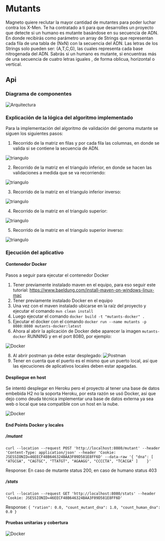 # Mutants

Magneto quiere reclutar la mayor cantidad de mutantes para poder luchar contra los X-Men. Te ha contratado a ti para que desarrolles un proyecto que detecte si un
humano es mutante basándose en su secuencia de ADN. En donde recibirás como parámetro un array de Strings que representan cada fila de una tabla
de (NxN) con la secuencia del ADN. Las letras de los Strings solo pueden ser: (A,T,C,G), las cuales representa cada base nitrogenada del ADN. Sabrás si un humano es mutante, si encuentras más de una secuencia de cuatro letras
iguales , de forma oblicua, horizontal o vertical.


## Api

### Diagrama de componentes

![Arquitectura](https://github.com/diazclaudia/Mutants/blob/master/img/componentes.png?raw=true)

### Explicación de la lógica del algoritmo implementado

Para la implementación del algoritmo de validación del genoma mutante se siguen los siguientes pasos:

1. Recorrido de la matriz en filas y por cada fila las columnas, en donde se valida si se contiene la secuencia de ADN.

![triangulo](https://github.com/diazclaudia/Mutants/blob/master/img/horizontal_vertical.png?raw=true)


2. Recorrido de la matriz en el triangulo inferior, en donde se hacen las validaciones a medida que se va recorriendo:

![triangulo](https://github.com/diazclaudia/Mutants/blob/master/img/lower.png?raw=true)


3. Recorrido de la matriz en el triangulo inferior inverso:

![triangulo](https://github.com/diazclaudia/Mutants/blob/master/img/lower_inverse.png?raw=true)


4. Recorrido de la matriz en el triangulo superior:

![triangulo](https://github.com/diazclaudia/Mutants/blob/master/img/upper.png?raw=true)

5. Recorrido de la matriz en el triangulo superior inverso:

![triangulo](https://github.com/diazclaudia/Mutants/blob/master/img/upper_inverse.png?raw=true)


### Ejecución del aplicativo

#### Contenedor Docker

Pasos a seguir para ejecutar el contenedor Docker 

1. Tener previamente instalado maven en el equipo, para eso seguir este tutorial: https://www.baeldung.com/install-maven-on-windows-linux-mac
2. Tener previamente instalado Docker en el equipo
3. Una vez con el maven instalado ubicarse en la raíz del proyecto y ejecutar el comando `mvn clean install`
4. Luego ejecutar el comando `docker build -t "mutants-docker" .` 
5. Ejecutar el docker con el comando `docker run --name mutants -p 8080:8080 mutants-docker:latest`
6. Ahora al abrir la aplicación de Docker debe aparecer la imagen `mutants-docker` RUNNING y en el port 8080, por ejemplo: 

![Docker](https://github.com/diazclaudia/Mutants/blob/master/img/docker.png?raw=true)

8. Al abrir postman ya debe estar desplegado: ![Postman](https://github.com/diazclaudia/Mutants/blob/master/img/postman.png?raw=true)
9. Tener en cuenta que el puerto es el mismo que un puerto local, así que las ejecuciones de aplicativos locales deben estar apagadas.


#### Despliegue en host

Se intentó desplegar en Heroku pero el proyecto al tener una base de datos embebida H2 no la soporta Heroku, por esta razón se usó Docker, así que dejo como deuda técnica implementar una base de datos externa ya sea web o local que sea compatible con un host en la nube.

![Docker](https://github.com/diazclaudia/Mutants/blob/master/img/heroku.png?raw=true)


#### End Points Docker y locales

##### /mutant

`curl --location --request POST 'http://localhost:8080/mutant' --header 'Content-Type: application/json' --header 'Cookie: JSESSIONID=46EECF48B646324BAA3F09D581E8FF6D' --data-raw '{
	"dna": [
        "ATGCGA",
        "CAGTGC",
        "TTATGT",
        "AGAAGG",
        "CCCCTA",
        "TCACGA"
    ]	
}'`

Response: En caso de mutante status 200, en caso de humano status 403

##### /stats

`curl --location --request GET 'http://localhost:8080/stats' --header 'Cookie: JSESSIONID=46EECF48B646324BAA3F09D581E8FF6D'`

Response: `{
	"ration": 0.0,
	"count_mutant_dna": 1.0,
	"count_human_dna": 0.0
}`


#### Pruebas unitarias y cobertura

![Docker](https://github.com/diazclaudia/Mutants/blob/master/img/test.png?raw=true)


